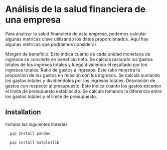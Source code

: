 
# Análisis de la salud financiera de una empresa

Para analizar la salud financiera de esta empresa, podemos calcular algunas métricas clave utilizando los datos proporcionados. Aquí hay algunas métricas que podríamos considerar:

Margen de beneficio: Esto indica cuánto de cada unidad monetaria de ingresos se convierte en beneficio neto. Se calcula restando los gastos totales de los ingresos totales y luego dividiendo el resultado por los ingresos totales.
Ratio de gastos a ingresos: Este ratio muestra la proporción de los gastos en relación con los ingresos. Se calcula sumando los gastos totales y dividiéndolos por los ingresos totales.
Desviación de gastos con respecto al presupuesto: Esto indica cuánto los gastos exceden el límite de presupuesto establecido. Se calcula tomando la diferencia entre los gastos totales y el límite de presupuesto.


## Installation

Instalar las siguientes librerias 

```bash
  pip Install pandas
```
```bash
  pip install matplotlib
``` 
